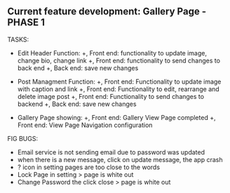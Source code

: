 ## Current feature development: Gallery Page - PHASE 1

TASKS:

- Edit Header Function:
  +, Front end: functionality to update image, change bio, change link
  +, Front end: functionality to send changes to back end
  +, Back end: save new changes

- Post Managment Function:
  +, Front end: Functionality to update image with caption and link
  +, Front end: Functionality to edit, rearrange and delete image post
  +, Front end: Functionality to send changes to backend
  +, Back end: save new changes

- Gallery Page showing:
  +, Front end: Gallery View Page completed
  +, Front end: View Page Navigation configuration

FIG BUGS:

- Email service is not sending email due to password was updated
- when there is a new message, click on update message, the app crash
- ? icon in setting pages are too close to the words
- Lock Page in setting > page is white out
- Change Password the click close > page is white out
